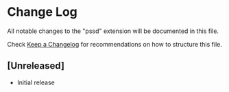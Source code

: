 # Change Log

All notable changes to the "pssd" extension will be documented in this file.

Check [Keep a Changelog](http://keepachangelog.com/) for recommendations on how to structure this file.

## [Unreleased]

- Initial release
